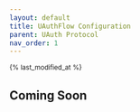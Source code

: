 ```yaml
---
layout: default
title: UAuthFlow Configuration
parent: UAuth Protocol
nav_order: 1
---
```

<sub>{% last_modified_at %}</sub>

## Coming Soon
